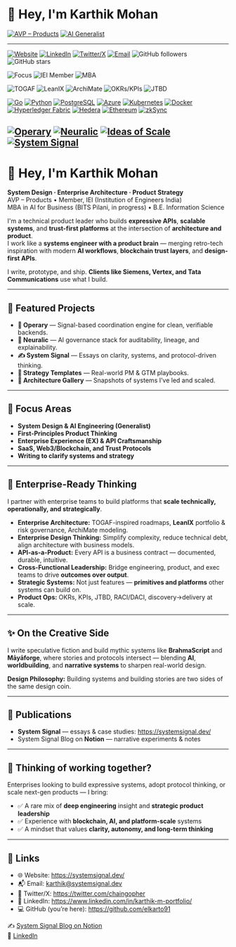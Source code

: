 # 👋 Hey, I'm Karthik Mohan

[![AVP – Products](https://img.shields.io/badge/Role-AVP%20%E2%80%93%20Products-blue)](#)
[![AI Generalist](https://img.shields.io/badge/AI-Generalist-purple)](#)

---
[![Website](https://img.shields.io/badge/Website-systemsignal.dev-0A0A0A?style=flat&logo=firefox-browser)](https://systemsignal.dev/)
[![LinkedIn](https://img.shields.io/badge/LinkedIn-Karthik%20Mohan-0A66C2?style=flat&logo=linkedin&logoColor=white)](https://www.linkedin.com/in/karthik-m-portfolio/)
[![Twitter/X](https://img.shields.io/badge/Twitter-@chaingopher-1DA1F2?style=flat&logo=twitter&logoColor=white)](https://twitter.com/chaingopher)
[![Email](https://img.shields.io/badge/Email-karthik%40systemsignal.dev-D14836?style=flat&logo=gmail&logoColor=white)](mailto:karthik@systemsignal.dev)
![GitHub followers](https://img.shields.io/github/followers/elkarto91?label=Followers&style=flat)
![GitHub stars](https://img.shields.io/github/stars/elkarto91?affiliations=OWNER%2CCOLLABORATOR&style=flat)

![Focus](https://img.shields.io/badge/Focus-System%20Design%20|%20Enterprise%20Architecture%20|%20Product%20Strategy-222222?style=flat)
![IEI Member](https://img.shields.io/badge/Member-IEI%20(India)-6A0DAD?style=flat)
![MBA](https://img.shields.io/badge/MBA-AI%20for%20Business%20(2025–2027)-6C63FF?style=flat)

![TOGAF](https://img.shields.io/badge/Framework-TOGAF-2D2D2D?style=flat)
![LeanIX](https://img.shields.io/badge/Governance-LeanIX-0E83CD?style=flat)
![ArchiMate](https://img.shields.io/badge/Modeling-ArchiMate-2A7D2E?style=flat)
![OKRs/KPIs](https://img.shields.io/badge/Product-OKRs%20%26%20KPIs-FF6F00?style=flat)
![JTBD](https://img.shields.io/badge/Discovery-JTBD-444444?style=flat)

[![Go](https://img.shields.io/badge/Go-00ADD8?style=flat&logo=go&logoColor=white)](https://go.dev/)
[![Python](https://img.shields.io/badge/Python-3776AB?style=flat&logo=python&logoColor=white)](https://www.python.org/)
[![PostgreSQL](https://img.shields.io/badge/Postgres-4169E1?style=flat&logo=postgresql&logoColor=white)](https://www.postgresql.org/)
[![Azure](https://img.shields.io/badge/Azure-0078D4?style=flat&logo=microsoft-azure&logoColor=white)](https://azure.microsoft.com/)
[![Kubernetes](https://img.shields.io/badge/Kubernetes-326CE5?style=flat&logo=kubernetes&logoColor=white)](https://kubernetes.io/)
[![Docker](https://img.shields.io/badge/Docker-2496ED?style=flat&logo=docker&logoColor=white)](https://www.docker.com/)
[![Hyperledger Fabric](https://img.shields.io/badge/Hyperledger%20Fabric-2F3134?style=flat&logo=hyperledger&logoColor=white)](https://www.hyperledger.org/)
[![Hedera](https://img.shields.io/badge/Hedera-000000?style=flat&logo=hedera&logoColor=white)](https://hedera.com/)
[![Ethereum](https://img.shields.io/badge/Ethereum-3C3C3D?style=flat&logo=ethereum&logoColor=white)](https://ethereum.org/)
[![zkSync](https://img.shields.io/badge/zkSync-6E56CF?style=flat&logo=zksync&logoColor=white)](https://zksync.io/)


[![Operary](https://img.shields.io/badge/Operary-Industrial%20Coordination-111111?style=flat)](https://operary.systemsignal.dev)
[![Neuralic](https://img.shields.io/badge/Neuralic-AI%20Governance-111111?style=flat)](#)
[![Ideas of Scale](https://img.shields.io/badge/Ideas%20of%20Scale-EA%20%2F%20Product%20Frameworks-111111?style=flat)](https://systemsignal.dev/signalstack#ideas-of-scale)
[![System Signal](https://img.shields.io/badge/System%20Signal-Essays%20%26%20Case%20Studies-111111?style=flat)](https://systemsignal.dev/)
---
# 👋 Hey, I'm Karthik Mohan

**System Design · Enterprise Architecture · Product Strategy**  
AVP – Products • Member, IEI (Institution of Engineers India)  
MBA in AI for Business (BITS Pilani, in progress) • B.E. Information Science

I'm a technical product leader who builds **expressive APIs**, **scalable systems**, and **trust-first platforms** at the intersection of **architecture and product**.  
I work like a **systems engineer with a product brain** — merging retro-tech inspiration with modern **AI workflows**, **blockchain trust layers**, and **design-first APIs**.

I write, prototype, and ship. **Clients like Siemens, Vertex, and Tata Communications** use what I build.

---

## 🔧 Featured Projects

- **📡 Operary** — Signal-based coordination engine for clean, verifiable backends.  
- **🧠 Neuralic** — AI governance stack for auditability, lineage, and explainability.  
- **✍️ System Signal** — Essays on clarity, systems, and protocol-driven thinking.  
- **🧰 Strategy Templates** — Real-world PM & GTM playbooks.  
- **📐 Architecture Gallery** — Snapshots of systems I’ve led and scaled.

---

## 🧠 Focus Areas

- **System Design & AI Engineering (Generalist)**
- **First-Principles Product Thinking**
- **Enterprise Experience (EX) & API Craftsmanship**
- **SaaS, Web3/Blockchain, and Trust Protocols**
- **Writing to clarify systems and strategy**

---

## 🏢 Enterprise-Ready Thinking

I partner with enterprise teams to build platforms that **scale technically, operationally, and strategically**.

- **Enterprise Architecture:** TOGAF-inspired roadmaps, **LeanIX** portfolio & risk governance, ArchiMate modeling.  
- **Enterprise Design Thinking:** Simplify complexity, reduce technical debt, align architecture with business models.  
- **API-as-a-Product:** Every API is a business contract — documented, durable, intuitive.  
- **Cross-Functional Leadership:** Bridge engineering, product, and exec teams to drive **outcomes over output**.  
- **Strategic Systems:** Not just features — **primitives and platforms** other systems can build on.  
- **Product Ops:** OKRs, KPIs, JTBD, RACI/DACI, discovery→delivery at scale.

---

## ✨ On the Creative Side

I write speculative fiction and build mythic systems like **BrahmaScript** and **Māyāforge**, where stories and protocols intersect — blending **AI**, **worldbuilding**, and **narrative systems** to sharpen real-world design.

**Design Philosophy:** Building systems and building stories are two sides of the same design coin.

---

## 📖 Publications

- **System Signal** — essays & case studies: https://systemsignal.dev/  
- System Signal Blog on **Notion** — narrative experiments & notes

---

## 💼 Thinking of working together?

Enterprises looking to build expressive systems, adopt protocol thinking, or scale next-gen products — I bring:

- ✅ A rare mix of **deep engineering** insight and **strategic product leadership**  
- ✅ Experience with **blockchain, AI, and platform-scale** systems  
- ✅ A mindset that values **clarity, autonomy, and long-term thinking**

---

## 🔗 Links

- 🌐 Website: https://systemsignal.dev/  
- 📬 Email: karthik@systemsignal.dev  
- 🧵 Twitter/X: https://twitter.com/chaingopher  
- 💼 LinkedIn: https://www.linkedin.com/in/karthik-m-portfolio/  
- 💻 GitHub (you’re here): https://github.com/elkarto91

✍️ [System Signal Blog on Notion](https://www.notion.so/System-Signal-Blog-1f94f0df7c80805887aedcb1dc6aa810?pvs=4)  
💼 [LinkedIn](https://www.linkedin.com/in/karthik-m-portfolio/)
